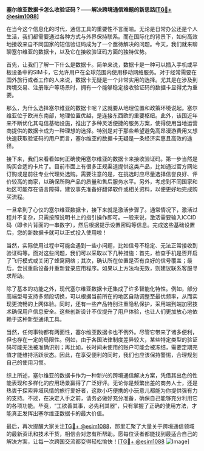 **塞尔维亚数据卡怎么收验证码？——解决跨境通信难题的新思路[[TG💪+ @esim1088](https://t.me/s/esim1088)]**

在当今这个信息化的时代，通信工具的重要性不言而喻。无论是日常办公还是个人生活，我们都需要通过各种方式与外界保持联系。而在国际化的背景下，如何高效地接收来自不同国家的短信验证码成为了一个亟待解决的问题。今天，我们就来聊聊塞尔维亚的数据卡，以及它在接收验证码方面的独特优势。

首先，让我们了解一下什么是数据卡。简单来说，数据卡是一种可以插入手机或平板设备中的SIM卡，它允许用户在全球范围内使用移动网络服务。对于经常需要在国外旅行或者工作的人来说，数据卡无疑是一个非常实用的选择。尤其是在涉及到跨境交易、注册账户等场景时，拥有一个能够稳定接收验证码的数据卡显得尤为重要。

那么，为什么选择塞尔维亚的数据卡呢？这就要从地理位置和政策环境说起。塞尔维亚位于欧洲东南部，地理位置优越，是连接东西欧的重要枢纽。此外，该国近年来不断优化其电信基础设施，推出了多种灵活便捷的服务方案，使得使用当地运营商提供的数据卡成为一种理想的选择。特别是对于那些希望避免高昂漫游费用又想快速获取验证码的用户而言，塞尔维亚的数据卡无疑是一条经济实惠且高效的途径。

接下来，我们来看看如何正确使用塞尔维亚的数据卡来接收验证码。第一步当然是购买合适的卡片了。目前市面上有很多正规渠道提供这类产品，比如通过官方网站订购或是前往专业代理处选购。需要注意的是，在挑选时应尽量选择信誉良好、评价较高的商家，以确保所购产品的质量和售后服务水平。另外，考虑到不同国家和地区可能存在语言障碍，建议事先准备好翻译软件或相关资料，以便更好地完成购买流程。

一旦拿到了心仪的塞尔维亚数据卡，接下来就是激活步骤了。通常情况下，激活过程并不复杂，只需按照说明书上的指引操作即可。一般来说，激活需要输入ICCID码（即卡片背面的一串数字），然后根据提示设置密码等信息。完成这些基础设置后，您的新数据卡就可以正式投入使用啦！

当然，实际使用过程中可能会遇到一些小问题，比如信号不稳定、无法正常接收到验证码等。面对这些问题，我们可以采取以下几种措施：首先，检查手机是否开启了飞行模式或关闭了蜂窝网络；其次，确认所在位置是否有良好的信号覆盖；最后，尝试重启设备并重新登录应用程序。如果以上方法均无效，则建议联系客服寻求帮助。

除了基本的功能之外，现代塞尔维亚数据卡还集成了许多智能化特性。例如，部分高端型号支持多频段切换，可以根据当前所在的地区自动调整至最优频率，从而实现更流畅的上网体验。同时，还有一些产品特别注重隐私保护，采用端到端加密技术确保用户信息安全。这些创新设计不仅提升了用户体验，也让人们更加放心地依赖于这种新型通讯工具。

当然，任何事物都有两面性，塞尔维亚数据卡也不例外。尽管它带来了诸多便利，但也存在一定的局限性。例如，由于各国法律制度差异较大，某些特定类型的验证码可能无法被准确识别；再比如，长时间未使用的账户可能会被冻结，需要定期充值才能维持活跃状态。因此，在享受便利的同时，我们也应该保持警惕，合理规划自己的使用习惯。

综上所述，塞尔维亚的数据卡作为一种新兴的跨境通信解决方案，凭借其出色的性能表现和多样化的应用场景赢得了广泛好评。无论你是频繁出差的商务人士，还是热衷于探索异域风情的旅行爱好者，这款小巧便携的小玩意儿都能为你提供强有力的支持。不过，在决定入手之前，请务必做好充分准备，确保自己能够充分利用它的各项功能。毕竟，“工欲善其事，必先利其器”，只有掌握了正确的使用方法，才能真正发挥出塞尔维亚数据卡的最大价值。

最后，再次提醒大家关注[TG💪+ @esim1088](https://t.me/s/esim1088)，那里汇聚了大量关于跨境通信领域的最新资讯和技术干货，相信会对您有所帮助。愿每位读者都能找到最适合自己的解决方案，让每一次跨国交流都变得轻松愉快！[[TG💪+ @esim1088](https://t.me/s/esim1088) ![Image](https://i.postimg.cc/4NQfJmqS/Snipaste-2025-05-13-00-14-12.png)]